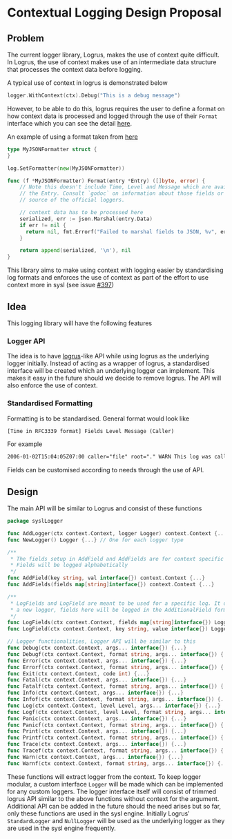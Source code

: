 # Contextual Logging Design Proposal

## Problem

The current logger library, Logrus, makes the use of context quite difficult. In Logrus, the use of context makes use of an intermediate data structure that processes the context data before logging.

A typical use of context in logrus is demonstrated below
```go
logger.WithContext(ctx).Debug("This is a debug message")
```

However, to be able to do this, logrus requires the user to define a format on how context data is processed and logged through the use of their `Format` interface which you can see the detail [here](https://godoc.org/github.com/sirupsen/logrus#TextFormatter.Format).

An example of using a format taken from [here](https://github.com/sirupsen/logrus)
```go
type MyJSONFormatter struct {
}

log.SetFormatter(new(MyJSONFormatter))

func (f *MyJSONFormatter) Format(entry *Entry) ([]byte, error) {
    // Note this doesn't include Time, Level and Message which are available on
    // the Entry. Consult `godoc` on information about those fields or read the
    // source of the official loggers.

    // context data has to be processed here
    serialized, err := json.Marshal(entry.Data)
    if err != nil {
      return nil, fmt.Errorf("Failed to marshal fields to JSON, %v", err)
    }

    return append(serialized, '\n'), nil
}
```

This library aims to make using context with logging easier by standardising log formats and enforces the use of context as part of the effort to use context more in sysl (see issue [#397](https://github.com/anz-bank/sysl/issues/397))

## Idea

This logging library will have the following features

### Logger API

The idea is to have [logrus](https://github.com/sirupsen/logrus)-like API while using logrus as the underlying logger initially. Instead of acting as a wrapper of logrus, a standardised interface will be created which an underlying logger can implement. This makes it easy in the future should we decide to remove logrus. The API will also enforce the use of context.

### Standardised Formatting

Formatting is to be standardised. General format would look like

```txt
[Time in RFC3339 format] Fields Level Message (Caller)
```

For example

```txt
2006-01-02T15:04:05Z07:00 caller="file" root="." WARN This log was called (file.go:5)
```

Fields can be customised according to needs through the use of API.

## Design

The main API will be similar to Logrus and consist of these functions

```go
package syslLogger

func AddLogger(ctx context.Context, logger Logger) context.Context {...}
func NewLogger() Logger {...} // One for each logger type

/**
 * The fields setup in AddField and AddFields are for context specific fields
 * Fields will be logged alphabetically
 */
func AddField(key string, val interface{}) context.Context {...}
func AddFields(fields map[string]interface{}) context.Context {...}

/**
 * LogFields and LogField are meant to be used for a specific log. It does not return context with
 * a new logger, fields here will be logged in the AdditionalField format
 */
func LogFields(ctx context.Context, fields map[string]interface{}) Logger {...}
func LogField(ctx context.Context, key string, value interface{}) Logger {...}

// Logger functionalities, Logger API will be similar to this
func Debug(ctx context.Context, args... interface{}) {...}
func Debugf(ctx context.Context, format string, args... interface{}) {...}
func Error(ctx context.Context, args... interface{}) {...}
func Errorf(ctx context.Context, format string, args... interface{}) {...}
func Exit(ctx context.Context, code int) {...}
func Fatal(ctx context.Context, args... interface{}) {...}
func Fatalf(ctx context.Context, format string, args... interface{}) {...}
func Info(ctx context.Context, args... interface{}) {...}
func Infof(ctx context.Context, format string, args... interface{}) {...}
func Log(ctx context.Context, level Level, args... interface{}) {...}
func Logf(ctx context.Context, level Level, format string, args... interface{}) {...}
func Panic(ctx context.Context, args... interface{}) {...}
func Panicf(ctx context.Context, format string, args... interface{}) {...}
func Print(ctx context.Context, args... interface{}) {...}
func Printf(ctx context.Context, format string, args... interface{}) {...}
func Trace(ctx context.Context, args... interface{}) {...}
func Tracef(ctx context.Context, format string, args... interface{}) {...}
func Warn(ctx context.Context, args... interface{}) {...}
func Warnf(ctx context.Context, format string, args... interface{}) {...}
```

These functions will extract logger from the context. To keep logger modular, a custom interface `Logger` will be made which can be implemented for any custom loggers. The logger interface itself will consist of trimmed logrus API similar to the above functions without context for the argument. Additional API can be added in the future should the need arises but so far, only these functions are used in the sysl engine. Initially Logrus' `StandardLogger` and `NullLogger` will be used as the underlying logger as they are used in the sysl engine frequently.
